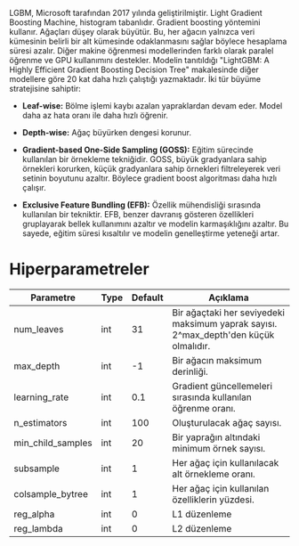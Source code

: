 LGBM, Microsoft tarafından 2017 yılında geliştirilmiştir. Light Gradient Boosting Machine, histogram tabanlıdır. Gradient boosting yöntemini kullanır. Ağaçları düşey olarak büyütür. Bu, her ağacın yalnızca veri kümesinin belirli bir alt kümesinde odaklanmasını sağlar böylece hesaplama süresi azalır.  Diğer makine öğrenmesi modellerinden farklı olarak paralel öğrenme ve GPU kullanımını destekler. Modelin tanıtıldığı "LightGBM: A Highly Efficient Gradient Boosting Decision Tree" makalesinde diğer modellere göre 20 kat daha hızlı çalıştığı yazmaktadır. İki tür büyüme stratejisine sahiptir:
- **Leaf-wise:** Bölme işlemi kaybı azalan yapraklardan devam eder. Model daha az hata oranı ile daha hızlı öğrenir.
- **Depth-wise:** Ağaç büyürken dengesi korunur. 

- **Gradient-based One-Side Sampling (GOSS):** Eğitim sürecinde kullanılan bir örnekleme tekniğidir. GOSS, büyük gradyanlara sahip örnekleri korurken, küçük gradyanlara sahip örnekleri filtreleyerek veri setinin boyutunu azaltır. Böylece gradient boost algoritması daha hızlı çalışır.
- **Exclusive Feature Bundling (EFB):** Özellik mühendisliği sırasında kullanılan bir tekniktir. EFB, benzer davranış gösteren özellikleri gruplayarak bellek kullanımını azaltır ve modelin karmaşıklığını azaltır. Bu sayede, eğitim süresi kısaltılır ve modelin genelleştirme yeteneği artar.

# Hiperparametreler

| Parametre         | Type | Default | Açıklama                                                                             |
| ----------------- | ---- | ------- | ------------------------------------------------------------------------------------ |
| num_leaves        | int  | 31      | Bir ağaçtaki her seviyedeki maksimum yaprak sayısı. 2^max_depth'den küçük olmalıdır. |
| max_depth         | int  | -1      | Bir ağacın maksimum derinliği.                                                       |
| learning_rate     | int  | 0.1     | Gradient güncellemeleri sırasında kullanılan öğrenme oranı.                          |
| n_estimators      | int  | 100     | Oluşturulacak ağaç sayısı.                                                           |
| min_child_samples | int  | 20      | Bir yaprağın altındaki minimum örnek sayısı.                                         |
| subsample         | int  | 1       | Her ağaç için kullanılacak alt örnekleme oranı.                                      |
| colsample_bytree  | int  | 1       | Her ağaç için kullanılan özelliklerin yüzdesi.                                       |
| reg_alpha         | int  | 0       | L1 düzenleme                                                                         |
| reg_lambda        | int  | 0       | L2 düzenleme                                                                         |
